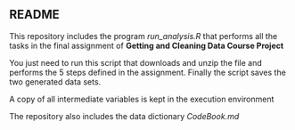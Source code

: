 ## README

This repository includes the program *run_analysis.R* that performs all
the tasks in the final assignment of 
**Getting and Cleaning Data Course Project**

You just need to run this script that downloads and unzip the file and performs
the 5 steps defined in the assignment. Finally the script saves the two 
generated data sets.

A copy of all intermediate variables is kept in the execution environment

The repository also includes the data dictionary *CodeBook.md*
